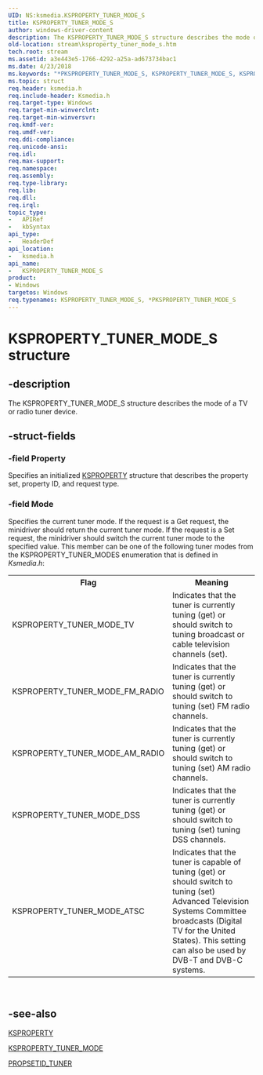 ```yaml
---
UID: NS:ksmedia.KSPROPERTY_TUNER_MODE_S
title: KSPROPERTY_TUNER_MODE_S
author: windows-driver-content
description: The KSPROPERTY_TUNER_MODE_S structure describes the mode of a TV or radio tuner device.
old-location: stream\ksproperty_tuner_mode_s.htm
tech.root: stream
ms.assetid: a3e443e5-1766-4292-a25a-ad673734bac1
ms.date: 4/23/2018
ms.keywords: "*PKSPROPERTY_TUNER_MODE_S, KSPROPERTY_TUNER_MODE_S, KSPROPERTY_TUNER_MODE_S structure [Streaming Media Devices], PKSPROPERTY_TUNER_MODE_S, PKSPROPERTY_TUNER_MODE_S structure pointer [Streaming Media Devices], ksmedia/KSPROPERTY_TUNER_MODE_S, ksmedia/PKSPROPERTY_TUNER_MODE_S, stream.ksproperty_tuner_mode_s, vidcapstruct_fe1fe8d4-8abd-4db3-8438-ef7dddadfa5c.xml"
ms.topic: struct
req.header: ksmedia.h
req.include-header: Ksmedia.h
req.target-type: Windows
req.target-min-winverclnt: 
req.target-min-winversvr: 
req.kmdf-ver: 
req.umdf-ver: 
req.ddi-compliance: 
req.unicode-ansi: 
req.idl: 
req.max-support: 
req.namespace: 
req.assembly: 
req.type-library: 
req.lib: 
req.dll: 
req.irql: 
topic_type:
-	APIRef
-	kbSyntax
api_type:
-	HeaderDef
api_location:
-	ksmedia.h
api_name:
-	KSPROPERTY_TUNER_MODE_S
product:
- Windows
targetos: Windows
req.typenames: KSPROPERTY_TUNER_MODE_S, *PKSPROPERTY_TUNER_MODE_S
---
```


# KSPROPERTY_TUNER_MODE_S structure


## -description


The KSPROPERTY_TUNER_MODE_S structure describes the mode of a TV or radio tuner device.


## -struct-fields




### -field Property

Specifies an initialized <a href="https://msdn.microsoft.com/library/windows/hardware/ff564262">KSPROPERTY</a> structure that describes the property set, property ID, and request type.


### -field Mode

Specifies the current tuner mode. If the request is a Get request, the minidriver should return the current tuner mode. If the request is a Set request, the minidriver should switch the current tuner mode to the specified value. This member can be one of the following tuner modes from the KSPROPERTY_TUNER_MODES enumeration that is defined in <i>K</i><i>smedia.h</i>:

<table>
<tr>
<th>Flag</th>
<th>Meaning</th>
</tr>
<tr>
<td>
KSPROPERTY_TUNER_MODE_TV

</td>
<td>
Indicates that the tuner is currently tuning (get) or should switch to tuning broadcast or cable television channels (set).

</td>
</tr>
<tr>
<td>
KSPROPERTY_TUNER_MODE_FM_RADIO

</td>
<td>
Indicates that the tuner is currently tuning (get) or should switch to tuning (set) FM radio channels.

</td>
</tr>
<tr>
<td>
KSPROPERTY_TUNER_MODE_AM_RADIO

</td>
<td>
Indicates that the tuner is currently tuning (get) or should switch to tuning (set) AM radio channels.

</td>
</tr>
<tr>
<td>
KSPROPERTY_TUNER_MODE_DSS

</td>
<td>
Indicates that the tuner is currently tuning (get) or should switch to tuning (set) tuning DSS channels.

</td>
</tr>
<tr>
<td>
KSPROPERTY_TUNER_MODE_ATSC

</td>
<td>
Indicates that the tuner is capable of tuning (get) or should switch to tuning (set) Advanced Television Systems Committee broadcasts (Digital TV for the United States). This setting can also be used by DVB-T and DVB-C systems.

</td>
</tr>
</table>
 


## -see-also




<a href="https://msdn.microsoft.com/library/windows/hardware/ff564262">KSPROPERTY</a>



<a href="https://msdn.microsoft.com/library/windows/hardware/ff565862">KSPROPERTY_TUNER_MODE</a>



<a href="https://msdn.microsoft.com/library/windows/hardware/ff567800">PROPSETID_TUNER</a>
 

 

